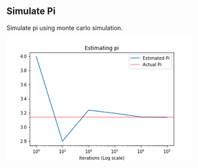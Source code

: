 ## Simulate Pi

Simulate pi using monte carlo simulation. 

![estimating pi](graphs/estimating_pi.png)